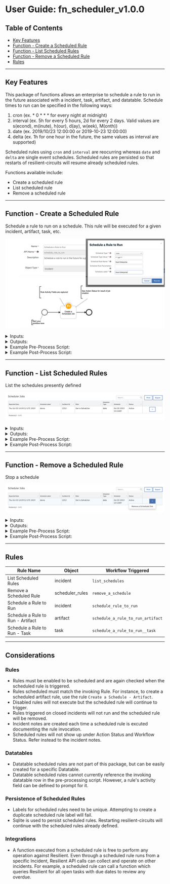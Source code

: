 <!--
  This User README.md is generated by running:
  "resilient-circuits docgen -p fn_scheduler --only-user-guide"

  It is best edited using a Text Editor with a Markdown Previewer. VS Code
  is a good example. Checkout https://guides.github.com/features/mastering-markdown/
  for tips on writing with Markdown

  If you make manual edits and run docgen again, a .bak file will be created

  Store any screenshots in the "doc/screenshots" directory and reference them like:
  ![screenshot: screenshot_1](./screenshots/screenshot_1.png)
-->

# **User Guide:** fn_scheduler_v1.0.0

## Table of Contents
- [Key Features](#key-features)
- [Function - Create a Scheduled Rule](#function---create-a-scheduled-rule)
- [Function - List Scheduled Rules](#function---list-scheduled-rules)
- [Function - Remove a Scheduled Rule](#function---remove-a-scheduled-rule)
- [Rules](#rules)

---

## Key Features

This package of functions allows an enterprise to schedule a rule to run in the future associated with a incident, task, artifact, and datatable. Schedule times to run can be specified in the following ways:

1) cron (ex. * 0 * * * for every night at midnight)
2) interval (ex. 5h for every 5 hours, 2d for every 2 days. Valid values are s(econd), m(inute), h(our), d(ay), w(eek), M(onth))
3) date (ex. 2019/10/23 12:00:00 or 2019-10-23 12:00:00)
4) delta (ex. 1h for one hour in the future, the same values as interval are supported)

Scheduled rules using `cron` and `interval` are reocurring whereas `date` and `delta` are single event schedules. Scheduled rules are persisted so that restarts of resilient-circuits will resume already scheduled rules.

Functions available include:
<!--
  List the Key Features of the Integration
-->
* Create a scheduled rule
* List scheduled rule
* Remove a scheduled rule

---

## Function - Create a Scheduled Rule
Schedule a rule to run on a schedule. This rule will be executed for a given incident, artifact, task, etc.

 ![screenshot: fn-create-a-scheduled-rule ](./screenshots/combined_worflow_activity_fields.png)

<details><summary>Inputs:</summary>
<p>

| Name | Type | Required | Example | Tooltip |
| ---- | :--: | :------: | ------- | ------- |
| `incident_id` | `number` | Yes | `-` | Incident Id where the rule will be executed |
| `object_id` | `number` | No | `-` | Id for task, artifact, attachment, datatable, etc. |
| `row_id` | `number` | No | `-` | row information for datatable rules |
| `scheduler_label` | `text` | Yes | `-` | Label to recall the created schedule |
| `scheduler_rule_name` | `text` | Yes | `-` | Name of rule to schedule |
| `scheduler_rule_parameters` | `text` | No | `-` | Optional parameters for the rule in field=value format separated by semicolons. These fields should match the api name for the rule's activity fields |
| `scheduler_type` | `select` | No | `-` | type of schedule to create. cron, interval, date or delta |
| `scheduler_type_value` | `text` | Yes | `-` | interval, date (yyyy/mm/dd hh:mm:ss), cron  or delta value |

</p>
</details>

<details><summary>Outputs:</summary>
<p>

```python
results = {
  'success': True,
  'content': {
    'args': (2219, # incident_id
    None, # object_id
    None, # row_id
    u'rule3', # Rule to execute
    u'Delete rule3', # Scheduled rule Label
    49, # rule_id
    0, # object_type_id
    None,
    None),
    'executor': 'default',
    'max_instances': 1,
    'func': 'fn_scheduler.components.create_a_scheduled_rule:triggered_job',
    'id': u'rule3',
    'next_run_time': 'Oct 03 2019 12:35PM',
    'name': 'triggered_job',
    'misfire_grace_time': 1,
    'trigger': None,
    'coalesce': False,
    'version': 1,
    'kwargs': {
      
    }
  },
```

</p>
</details>

<details><summary>Example Pre-Process Script:</summary>
<p>

```python
inputs.scheduler_type = rule.properties.schedule_type
if rule.properties.schedule_type == 'date':
  # date format converted to use dashes
  inputs.scheduler_type_value = rule.properties.schedule_type_value.replace("/", "-")
else:
  inputs.scheduler_type_value = rule.properties.schedule_type_value
inputs.scheduler_rule_name = rule.properties.schedule_rule_name
inputs.scheduler_rule_parameters = rule.properties.schedule_rule_parameters
inputs.scheduler_label = rule.properties.schedule_label
inputs.incident_id = incident.id
```

</p>
</details>

<details><summary>Example Post-Process Script:</summary>
<p>

```python
None
```

</p>
</details>

---
## Function - List Scheduled Rules
List the schedules presently defined

 ![screenshot: fn-list-scheduled-rules ](./screenshots/list_scheduled_jobs.png)

<details><summary>Inputs:</summary>
<p>

| Name | Type | Required | Example | Tooltip |
| ---- | :--: | :------: | ------- | ------- |
| `incident_id` | `number` | Yes | `-` | Incident Id to limit returned schedules. 0 or None return all |
</p>
</details>

<details><summary>Outputs:</summary>
<p>

```python
results = {
    'success': True
    'content': [
    {
      'args': (2219, # incident_id
      None, # object_id
      None, # row_id
      u'rule3', # scheduled rule
      u'Delete rule3', # schedule rule label
      49, # rule_id
      0, # object_type_id
      None,
      None),
      'type': 'date', # schedule rule type
      'id': u'rule3', # schedule rule label
      'value': 'Oct 03 2019 12:35PM' # Schedule
    }
  ],
}
```

</p>
</details>

<details><summary>Example Pre-Process Script:</summary>
<p>

```python
if rule.properties.incidents_returned == "All":
  inputs.incident_id = 0
else:
  inputs.incident_id = incident.id
```

</p>
</details>

<details><summary>Example Post-Process Script:</summary>
<p>

```python
import java.util.Date as Date

if not results['content']:
  row = incident.addRow("scheduler_rules")
  row['reported_on'] = str(Date())
  row['schedule_label'] = "-- no scheduled rules --"
else:
  for job in results['content']:
    row = incident.addRow("scheduler_rules")
    row['schedule_label'] = job['id']
    row['schedule_type'] = job['type']
    row['incident_id'] = job['args'][0]
    row['rule'] = job['args'][4]
    row['schedule'] = job['value']
    row['reported_on'] = str(Date())
    row['status'] = 'Active'
    
```

</p>
</details>

---
## Function - Remove a Scheduled Rule
Stop a schedule

 ![screenshot: fn-remove-a-scheduled-rule ](./screenshots/remove_a_job.png)

<details><summary>Inputs:</summary>
<p>

| Name | Type | Required | Example | Tooltip |
| ---- | :--: | :------: | ------- | ------- |
| `scheduler_label` | `text` | Yes | `-` | Label to reference created schedule |

</p>
</details>

<details><summary>Outputs:</summary>
<p>

```python
results = {
    'success': True
    'content':  None
}
```

</p>
</details>

<details><summary>Example Pre-Process Script:</summary>
<p>

```python
inputs.scheduler_label = row.schedule_label
```

</p>
</details>

<details><summary>Example Post-Process Script:</summary>
<p>

```python
if results.success:
  row['status'] = "Deleted"
else:
  row['status'] = row['status'] + " (Error)"
```

</p>
</details>

---




## Rules
| Rule Name | Object | Workflow Triggered |
| --------- | ------ | ------------------ |
| List Scheduled Rules | incident | `list_schedules` |
| Remove a Scheduled Rule | scheduler_rules | `remove_a_schedule` |
| Schedule a Rule to Run | incident | `schedule_rule_to_run` |
| Schedule a Rule to Run - Artifact| artifact | `schedule_a_rule_to_run_artifact` |
| Schedule a Rule to Run - Task| task | `schedule_a_rule_to_run__task` |
---

<!--
## Inform Resilient Users
  Use this section to optionally provide additional information so that Resilient playbook 
  designer can get the maximum benefit of your integration.
-->
## Considerations

### Rules
* Rules must be enabled to be scheduled and are again checked when the scheduled rule is triggered.
* Rules scheduled must match the invoking Rule. For instance, to create a scheduled artifact rule, use the rule `Create a Schedule - Artifact`. 
* Disabled rules will not execute but the scheduled rule will continue to trigger.
* Rules triggered on closed incidents will not run and the scheduled rule will be removed.
* Incident notes are created each time a scheduled rule is excuted documenting the rule invocation.
* Scheduled rules will not show up under Action Status and Workflow Status. Refer instead to the incident notes.

### Datatables
* Datatable scheduled rules are not part of this package, but can be easily created for a specific Datatable.
* Datatable scheduled rules cannot currently reference the invoking datatable row in the pre-processing script. However, a rule's activity field can be defined to prompt for it.

### Persistence of Scheduled Rules
* Labels for scheduled rules need to be unique. Attempting to create a duplicate scheduled rule label will fail.
* Sqlite is used to persist scheduled rules. Restarting resilient-circuits will continue with the scheduled rules already defined.

### Integrations
* A function executed from a scheduled rule is free to perform any operation against Resilient. Even through a scheduled rule runs from a specific Incident, Resilient API calls can collect and operate on other incidents. For example, a scheduled rule can call a function which queries Resilient for all open tasks with due dates to review any overdue.

